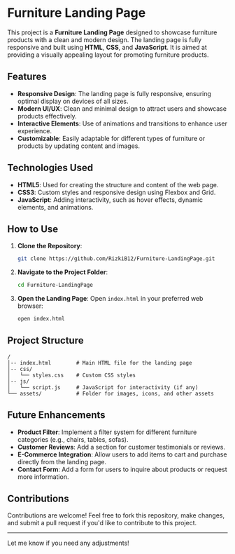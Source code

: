 # Furniture Landing Page

This project is a **Furniture Landing Page** designed to showcase furniture products with a clean and modern design. The landing page is fully responsive and built using **HTML**, **CSS**, and **JavaScript**. It is aimed at providing a visually appealing layout for promoting furniture products.

## Features

- **Responsive Design**: The landing page is fully responsive, ensuring optimal display on devices of all sizes.
- **Modern UI/UX**: Clean and minimal design to attract users and showcase products effectively.
- **Interactive Elements**: Use of animations and transitions to enhance user experience.
- **Customizable**: Easily adaptable for different types of furniture or products by updating content and images.

## Technologies Used

- **HTML5**: Used for creating the structure and content of the web page.
- **CSS3**: Custom styles and responsive design using Flexbox and Grid.
- **JavaScript**: Adding interactivity, such as hover effects, dynamic elements, and animations.

## How to Use

1. **Clone the Repository**:
   ```bash
   git clone https://github.com/RizkiB12/Furniture-LandingPage.git
   ```

2. **Navigate to the Project Folder**:
   ```bash
   cd Furniture-LandingPage
   ```

3. **Open the Landing Page**:
   Open `index.html` in your preferred web browser:
   ```bash
   open index.html
   ```

## Project Structure

```
/
│-- index.html        # Main HTML file for the landing page
│-- css/
│   └── styles.css    # Custom CSS styles
│-- js/
│   └── script.js     # JavaScript for interactivity (if any)
└── assets/           # Folder for images, icons, and other assets
```

## Future Enhancements

- **Product Filter**: Implement a filter system for different furniture categories (e.g., chairs, tables, sofas).
- **Customer Reviews**: Add a section for customer testimonials or reviews.
- **E-Commerce Integration**: Allow users to add items to cart and purchase directly from the landing page.
- **Contact Form**: Add a form for users to inquire about products or request more information.

## Contributions

Contributions are welcome! Feel free to fork this repository, make changes, and submit a pull request if you'd like to contribute to this project.


---

Let me know if you need any adjustments!
